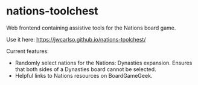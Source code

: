 # nations-toolchest
Web frontend containing assistive tools for the Nations board game.

Use it here: https://jwcarlso.github.io/nations-toolchest/

Current features:
* Randomly select nations for the Nations: Dynasties expansion. Ensures that
both sides of a Dynasties board cannot be selected.
* Helpful links to Nations resources on BoardGameGeek.
